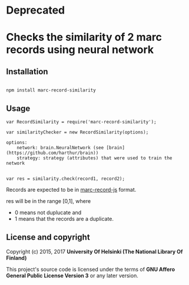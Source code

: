 # Deprecated

# Checks the similarity of 2 marc records using neural network

## Installation

```

npm install marc-record-similarity

```

## Usage

```
var RecordSimilarity = require('marc-record-similarity');

var similarityChecker = new RecordSimilarity(options);

options:
	network: brain.NeuralNetwork (see [brain](https://github.com/harthur/brain))
	strategy: strategy (attributes) that were used to train the network


var res = similarity.check(record1, record2);

```
Records are expected to be in [marc-record-js](https://github.com/petuomin/marc-record-js) format.


res will be in the range [0,1], where 
 * 0 means not duplucate and 
 * 1 means that the records are a duplicate.

 ## License and copyright

 Copyright (c) 2015, 2017 **University Of Helsinki (The National Library Of Finland)**

 This project's source code is licensed under the terms of **GNU Affero General Public License Version 3** or any later version.
